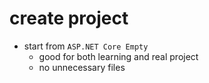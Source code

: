 # create project
- start from `ASP.NET Core Empty`
  - good for both learning and real project
  - no unnecessary files